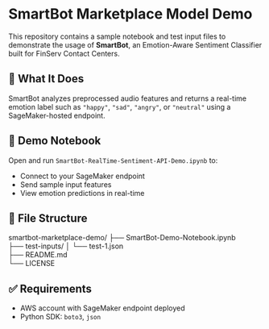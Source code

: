 # SmartBot Marketplace Model Demo

This repository contains a sample notebook and test input files to demonstrate the usage of **SmartBot**, an Emotion-Aware Sentiment Classifier built for FinServ Contact Centers.

## 🧪 What It Does
SmartBot analyzes preprocessed audio features and returns a real-time emotion label such as `"happy"`, `"sad"`, `"angry"`, or `"neutral"` using a SageMaker-hosted endpoint.

## 📓 Demo Notebook
Open and run `SmartBot-RealTime-Sentiment-API-Demo.ipynb` to:
- Connect to your SageMaker endpoint
- Send sample input features
- View emotion predictions in real-time

## 📂 File Structure
smartbot-marketplace-demo/
├── SmartBot-Demo-Notebook.ipynb      
├── test-inputs/
│   └── test-1.json                   
├── README.md                         
└── LICENSE                           


## ✅ Requirements
- AWS account with SageMaker endpoint deployed
- Python SDK: `boto3`, `json`
